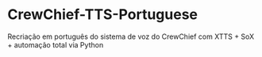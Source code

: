 # CrewChief-TTS-Portuguese
Recriação em português do sistema de voz do CrewChief com XTTS + SoX + automação total via Python
